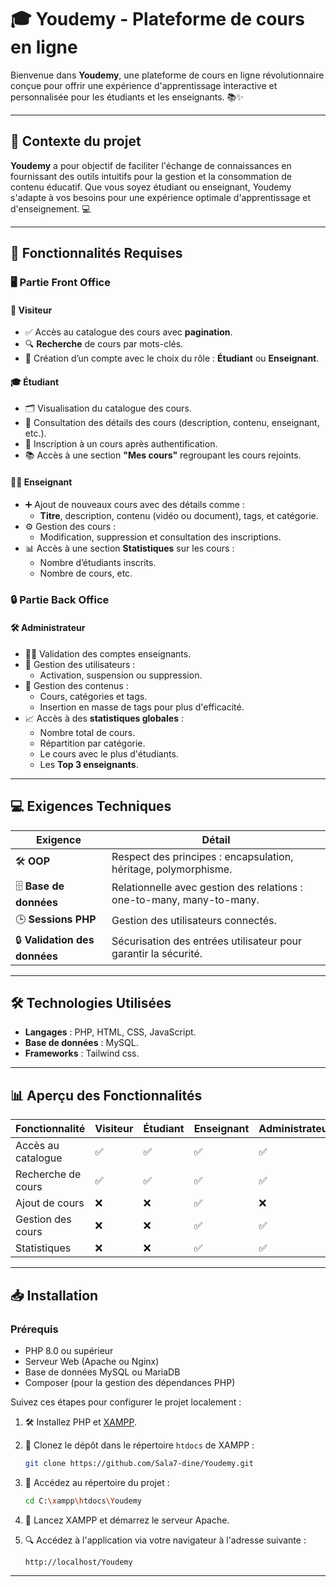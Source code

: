 # 🎓 Youdemy - Plateforme de cours en ligne

Bienvenue dans **Youdemy**, une plateforme de cours en ligne révolutionnaire conçue pour offrir une expérience d'apprentissage interactive et personnalisée pour les étudiants et les enseignants. 📚✨

---

## 🌟 Contexte du projet

**Youdemy** a pour objectif de faciliter l'échange de connaissances en fournissant des outils intuitifs pour la gestion et la consommation de contenu éducatif. Que vous soyez étudiant ou enseignant, Youdemy s'adapte à vos besoins pour une expérience optimale d'apprentissage et d'enseignement. 💻

---

## 🚀 Fonctionnalités Requises

### 🖥️ Partie Front Office

#### 👤 Visiteur

- ✅ Accès au catalogue des cours avec **pagination**.
- 🔍 **Recherche** de cours par mots-clés.
- 📝 Création d’un compte avec le choix du rôle : **Étudiant** ou **Enseignant**.

#### 🎓 Étudiant

- 🗂️ Visualisation du catalogue des cours.
- 📖 Consultation des détails des cours (description, contenu, enseignant, etc.).
- 📝 Inscription à un cours après authentification.
- 📚 Accès à une section **"Mes cours"** regroupant les cours rejoints.

#### 🧑‍🏫 Enseignant

- ➕ Ajout de nouveaux cours avec des détails comme :
  - **Titre**, description, contenu (vidéo ou document), tags, et catégorie.
- ⚙️ Gestion des cours :
  - Modification, suppression et consultation des inscriptions.
- 📊 Accès à une section **Statistiques** sur les cours :
  - Nombre d’étudiants inscrits.
  - Nombre de cours, etc.

### 🔒 Partie Back Office

#### 🛠️ Administrateur

- 👩‍💼 Validation des comptes enseignants.
- 👥 Gestion des utilisateurs :
  - Activation, suspension ou suppression.
- 📑 Gestion des contenus :
  - Cours, catégories et tags.
  - Insertion en masse de tags pour plus d'efficacité.
- 📈 Accès à des **statistiques globales** :
  - Nombre total de cours.
  - Répartition par catégorie.
  - Le cours avec le plus d'étudiants.
  - Les **Top 3 enseignants**.


---

## 💻 Exigences Techniques

| Exigence                          | Détail                                                                           |
|-----------------------------------|---------------------------------------------------------------------------------|
| 🛠️ **OOP**                       | Respect des principes : encapsulation, héritage, polymorphisme.                |
| 🗄️ **Base de données**           | Relationnelle avec gestion des relations : one-to-many, many-to-many.           |
| 🕒 **Sessions PHP**               | Gestion des utilisateurs connectés.                                             |
| 🔒 **Validation des données**     | Sécurisation des entrées utilisateur pour garantir la sécurité.                 |

---

## 🛠️ Technologies Utilisées

- **Langages** : PHP, HTML, CSS, JavaScript.
- **Base de données** : MySQL.
- **Frameworks** : Tailwind css.

---

## 📊 Aperçu des Fonctionnalités

| Fonctionnalité      | Visiteur | Étudiant | Enseignant | Administrateur |
|---------------------|----------|----------|------------|----------------|
| Accès au catalogue  | ✅        | ✅        | ✅          | ✅              |
| Recherche de cours  | ✅        | ✅        | ✅          | ✅              |
| Ajout de cours      | ❌        | ❌        | ✅          | ❌              |
| Gestion des cours   | ❌        | ❌        | ✅          | ✅              |
| Statistiques        | ❌        | ❌        | ✅          | ✅              |


---

## 📥 **Installation**

### Prérequis
- PHP 8.0 ou supérieur
- Serveur Web (Apache ou Nginx)
- Base de données MySQL ou MariaDB
- Composer (pour la gestion des dépendances PHP)

Suivez ces étapes pour configurer le projet localement :

1. 🛠️ Installez PHP et [XAMPP](https://www.apachefriends.org/index.html).
2. 🔄 Clonez le dépôt dans le répertoire `htdocs` de XAMPP :
   ```bash
   git clone https://github.com/Sala7-dine/Youdemy.git
   ```

3. 🔼 Accédez au répertoire du projet :
   ```bash
   cd C:\xampp\htdocs\Youdemy
   ```

4. 🚀 Lancez XAMPP et démarrez le serveur Apache.

5. 🔍 Accédez à l'application via votre navigateur à l'adresse suivante :
   ```
   http://localhost/Youdemy
   ```

---
